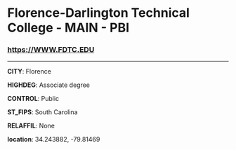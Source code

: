 # Florence-Darlington Technical College - MAIN - PBI
### https://WWW.FDTC.EDU
---
**CITY**: Florence

**HIGHDEG**: Associate degree

**CONTROL**: Public

**ST_FIPS**: South Carolina

**RELAFFIL**: None

**location**: 34.243882, -79.81469